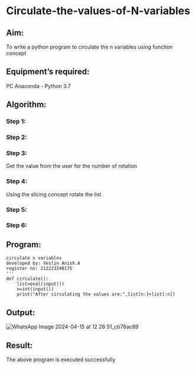 # Circulate-the-values-of-N-variables
## Aim:
To write a python program to circulate the n variables using function concept
## Equipment’s required:
PC
Anaconda - Python 3.7
## Algorithm: 
### Step 1: 
### Step 2: 
### Step 3: 
Get the value from the user for the number of rotation
### Step 4: 
Using the slicing concept rotate the list

### Step 5: 
### Step 6: 
## Program:
```
circulate n variables
developed by: Veslin Anish.A
register no: 212223240175
'''
def circulate():
    list=eval(input())
    n=int(input())
    print("After circulating the values are:",list[n:]+list[:n])
```

## Output:
![WhatsApp Image 2024-04-15 at 12 26 51_cb76ac89](https://github.com/veslin23000303/Circulate-the-values-of-N-variables/assets/151148539/b89dec72-fe0e-4c95-8013-54153142971c)


## Result:
The above program is executed successfully

